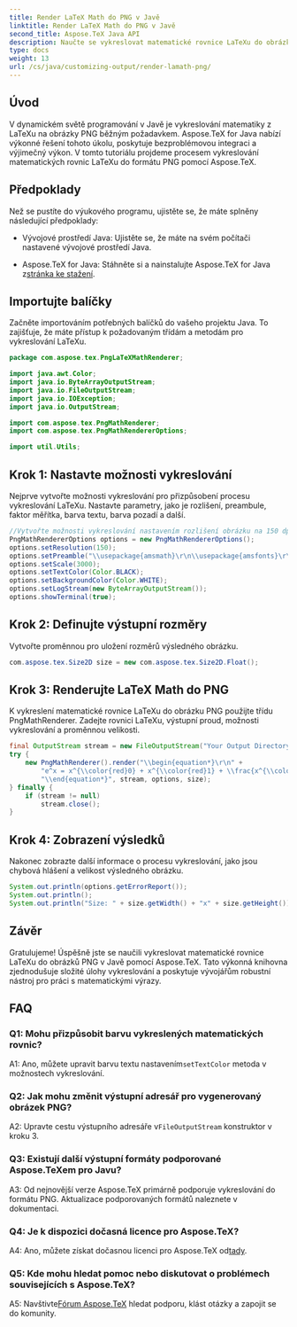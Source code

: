 ```yaml
---
title: Render LaTeX Math do PNG v Javě
linktitle: Render LaTeX Math do PNG v Javě
second_title: Aspose.TeX Java API
description: Naučte se vykreslovat matematické rovnice LaTeXu do obrázků PNG v Javě pomocí Aspose.TeX. Podrobný průvodce pro bezproblémovou integraci a výjimečný výkon.
type: docs
weight: 13
url: /cs/java/customizing-output/render-lamath-png/
---
```

## Úvod

V dynamickém světě programování v Javě je vykreslování matematiky z LaTeXu na obrázky PNG běžným požadavkem. Aspose.TeX for Java nabízí výkonné řešení tohoto úkolu, poskytuje bezproblémovou integraci a výjimečný výkon. V tomto tutoriálu projdeme procesem vykreslování matematických rovnic LaTeXu do formátu PNG pomocí Aspose.TeX.

## Předpoklady

Než se pustíte do výukového programu, ujistěte se, že máte splněny následující předpoklady:

- Vývojové prostředí Java: Ujistěte se, že máte na svém počítači nastavené vývojové prostředí Java.

-  Aspose.TeX for Java: Stáhněte si a nainstalujte Aspose.TeX for Java z[stránka ke stažení](https://releases.aspose.com/tex/java/).

## Importujte balíčky

Začněte importováním potřebných balíčků do vašeho projektu Java. To zajišťuje, že máte přístup k požadovaným třídám a metodám pro vykreslování LaTeXu.

```java
package com.aspose.tex.PngLaTeXMathRenderer;

import java.awt.Color;
import java.io.ByteArrayOutputStream;
import java.io.FileOutputStream;
import java.io.IOException;
import java.io.OutputStream;

import com.aspose.tex.PngMathRenderer;
import com.aspose.tex.PngMathRendererOptions;

import util.Utils;
```

## Krok 1: Nastavte možnosti vykreslování

Nejprve vytvořte možnosti vykreslování pro přizpůsobení procesu vykreslování LaTeXu. Nastavte parametry, jako je rozlišení, preambule, faktor měřítka, barva textu, barva pozadí a další.

```java
//Vytvořte možnosti vykreslování nastavením rozlišení obrázku na 150 dpi.
PngMathRendererOptions options = new PngMathRendererOptions();
options.setResolution(150);
options.setPreamble("\\usepackage{amsmath}\r\n\\usepackage{amsfonts}\r\n\\usepackage{amssymb}\r\n\\usepackage{color}");
options.setScale(3000);
options.setTextColor(Color.BLACK);
options.setBackgroundColor(Color.WHITE);
options.setLogStream(new ByteArrayOutputStream());
options.showTerminal(true);
```

## Krok 2: Definujte výstupní rozměry

Vytvořte proměnnou pro uložení rozměrů výsledného obrázku.

```java
com.aspose.tex.Size2D size = new com.aspose.tex.Size2D.Float();
```

## Krok 3: Renderujte LaTeX Math do PNG

K vykreslení matematické rovnice LaTeXu do obrázku PNG použijte třídu PngMathRenderer. Zadejte rovnici LaTeXu, výstupní proud, možnosti vykreslování a proměnnou velikosti.

```java
final OutputStream stream = new FileOutputStream("Your Output Directory" + "math-formula.png");
try {
    new PngMathRenderer().render("\\begin{equation*}\r\n" +
        "e^x = x^{\\color{red}0} + x^{\\color{red}1} + \\frac{x^{\\color{red}2}}{2} + \\frac{x^{\\color{red}3}}{6} + \\cdots = \\sum_{n\\geq 0} \\frac{x^{\\color{red}n}}{n!}\r\n" +
        "\\end{equation*}", stream, options, size);
} finally {
    if (stream != null)
        stream.close();
}
```

## Krok 4: Zobrazení výsledků

Nakonec zobrazte další informace o procesu vykreslování, jako jsou chybová hlášení a velikost výsledného obrázku.

```java
System.out.println(options.getErrorReport());
System.out.println();
System.out.println("Size: " + size.getWidth() + "x" + size.getHeight());
```

## Závěr

Gratulujeme! Úspěšně jste se naučili vykreslovat matematické rovnice LaTeXu do obrázků PNG v Javě pomocí Aspose.TeX. Tato výkonná knihovna zjednodušuje složité úlohy vykreslování a poskytuje vývojářům robustní nástroj pro práci s matematickými výrazy.

## FAQ

### Q1: Mohu přizpůsobit barvu vykreslených matematických rovnic?

 A1: Ano, můžete upravit barvu textu nastavením`setTextColor` metoda v možnostech vykreslování.

### Q2: Jak mohu změnit výstupní adresář pro vygenerovaný obrázek PNG?

 A2: Upravte cestu výstupního adresáře v`FileOutputStream` konstruktor v kroku 3.

### Q3: Existují další výstupní formáty podporované Aspose.TeXem pro Javu?

A3: Od nejnovější verze Aspose.TeX primárně podporuje vykreslování do formátu PNG. Aktualizace podporovaných formátů naleznete v dokumentaci.

### Q4: Je k dispozici dočasná licence pro Aspose.TeX?

 A4: Ano, můžete získat dočasnou licenci pro Aspose.TeX od[tady](https://purchase.aspose.com/temporary-license/).

### Q5: Kde mohu hledat pomoc nebo diskutovat o problémech souvisejících s Aspose.TeX?

 A5: Navštivte[Fórum Aspose.TeX](https://forum.aspose.com/c/tex/47) hledat podporu, klást otázky a zapojit se do komunity.